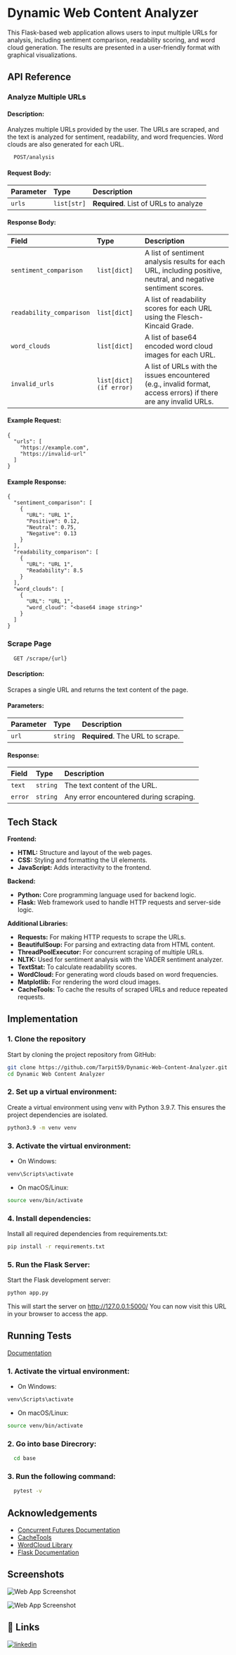
# Dynamic Web Content Analyzer

This Flask-based web application allows users to input multiple URLs for analysis, including sentiment comparison, readability scoring, and word cloud generation. The results are presented in a user-friendly format with graphical visualizations.


## API Reference

### Analyze Multiple URLs
#### Description:
Analyzes multiple URLs provided by the user. The URLs are scraped, and the text is analyzed for sentiment, readability, and word frequencies. Word clouds are also generated for each URL.
```http
  POST/analysis
```
#### Request Body:
| Parameter | Type     | Description                       |
| :-------- | :------- | :-------------------------------- |
| `urls`      | `list[str]` | **Required**. List of URLs to analyze |

#### Response Body:
| Field | Type     | Description                       |
| :-------- | :------- | :-------------------------------- |
| `sentiment_comparison`      | `list[dict]` | A list of sentiment analysis results for each URL, including positive, neutral, and negative sentiment scores. |
| `readability_comparison`      | `list[dict]` | A list of readability scores for each URL using the Flesch-Kincaid Grade.|
| `word_clouds`      | `list[dict]` | A list of base64 encoded word cloud images for each URL. |
| `invalid_urls`      | `list[dict] (if error)` | A list of URLs with the issues encountered (e.g., invalid format, access errors) if there are any invalid URLs. |

#### Example Request:
```
{
  "urls": [
    "https://example.com",
    "https://invalid-url"
  ]
}

```
#### Example Response:
```
{
  "sentiment_comparison": [
    {
      "URL": "URL 1",
      "Positive": 0.12,
      "Neutral": 0.75,
      "Negative": 0.13
    }
  ],
  "readability_comparison": [
    {
      "URL": "URL 1",
      "Readability": 8.5
    }
  ],
  "word_clouds": [
    {
      "URL": "URL 1",
      "word_cloud": "<base64 image string>"
    }
  ]
}

```

### Scrape Page

```http
  GET /scrape/{url}
```
#### Description:
Scrapes a single URL and returns the text content of the page.
#### Parameters:
| Parameter | Type     | Description                |
| :-------- | :------- | :------------------------- |
| `url` | `string` | **Required**. The URL to scrape. |

#### Response:
| Field | Type     | Description                |
| :-------- | :------- | :------------------------- |
| `text` | `string` | The text content of the URL. |
| `error` | `string` | Any error encountered during scraping. |

## Tech Stack

**Frontend:**

- **HTML:** Structure and layout of the web pages.
- **CSS:** Styling and formatting the UI elements.
- **JavaScript:** Adds interactivity to the frontend.

**Backend:**

- **Python:** Core programming language used for backend logic.
- **Flask:** Web framework used to handle HTTP requests and server-side logic.

**Additional Libraries:**
- **Requests:** For making HTTP requests to scrape the URLs.
- **BeautifulSoup:** For parsing and extracting data from HTML content.
- **ThreadPoolExecutor:** For concurrent scraping of multiple URLs.
- **NLTK:** Used for sentiment analysis with the VADER sentiment analyzer.
- **TextStat:** To calculate readability scores.
- **WordCloud:** For generating word clouds based on word frequencies.
- **Matplotlib:** For rendering the word cloud images.
- **CacheTools:** To cache the results of scraped URLs and reduce repeated requests.








## Implementation

### 1. Clone the repository
Start by cloning the project repository from GitHub:

```bash
git clone https://github.com/Tarpit59/Dynamic-Web-Content-Analyzer.git
cd Dynamic Web Content Analyzer

```
### 2. Set up a virtual environment:

Create a virtual environment using venv with Python 3.9.7. This ensures the project dependencies are isolated.

```bash
python3.9 -m venv venv
```

### 3. Activate the virtual environment:

- On Windows:
```bash
venv\Scripts\activate
```
- On macOS/Linux:
```bash
source venv/bin/activate
```

### 4. Install dependencies:
Install all required dependencies from requirements.txt:
```bash
pip install -r requirements.txt
```

### 5. Run the Flask Server:
Start the Flask development server:
```bash
python app.py
```
This will start the server on http://127.0.0.1:5000/ You can now visit this URL in your browser to access the app.
## Running Tests

[Documentation](https://linktodocumentation)

### 1. Activate the virtual environment:

- On Windows:
```bash
venv\Scripts\activate
```
- On macOS/Linux:
```bash
source venv/bin/activate
```

### 2. Go into base Direcrory:

```bash
  cd base
```

### 3. Run the following command:

```bash
  pytest -v
```
## Acknowledgements

 - [Concurrent Futures Documentation](https://docs.python.org/3/library/concurrent.futures.html)
 - [CacheTools](https://cachetools.readthedocs.io/en/stable/)
 - [WordCloud Library](https://amueller.github.io/word_cloud/)
 - [Flask Documentation](https://flask.palletsprojects.com/en/3.0.x/)

## Screenshots

![Web App Screenshot](https://via.placeholder.com/468x300?text=App+Screenshot+Here)

![Web App Screenshot](https://via.placeholder.com/468x300?text=App+Screenshot+Here)


## 🔗 Links
[![linkedin](https://img.shields.io/badge/linkedin-0A66C2?style=for-the-badge&logo=linkedin&logoColor=white)](https://www.linkedin.com/in/tarpit-patel)

